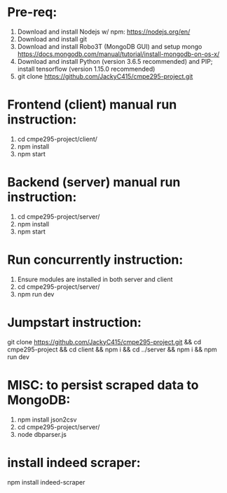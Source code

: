 # Pre-req:

1) Download and install Nodejs w/ npm: https://nodejs.org/en/
2) Download and install git
3) Download and install Robo3T (MongoDB GUI) and setup mongo https://docs.mongodb.com/manual/tutorial/install-mongodb-on-os-x/
4) Download and install Python (version 3.6.5 recommended) and PIP; install tensorflow (version 1.15.0 recommended)
5) git clone https://github.com/JackyC415/cmpe295-project.git

# Frontend (client) manual run instruction:
1) cd cmpe295-project/client/
2) npm install
3) npm start 

# Backend (server) manual run instruction:
1) cd cmpe295-project/server/
2) npm install
3) npm start

# Run concurrently instruction:
1) Ensure modules are installed in both server and client
2) cd cmpe295-project/server/
3) npm run dev

# Jumpstart instruction:
git clone https://github.com/JackyC415/cmpe295-project.git && cd cmpe295-project && cd client && npm i && cd ../server && npm i && npm run dev

# MISC: to persist scraped data to MongoDB:
1) npm install json2csv
2) cd cmpe295-project/server/
3) node dbparser.js

# install indeed scraper:
npm install indeed-scraper
